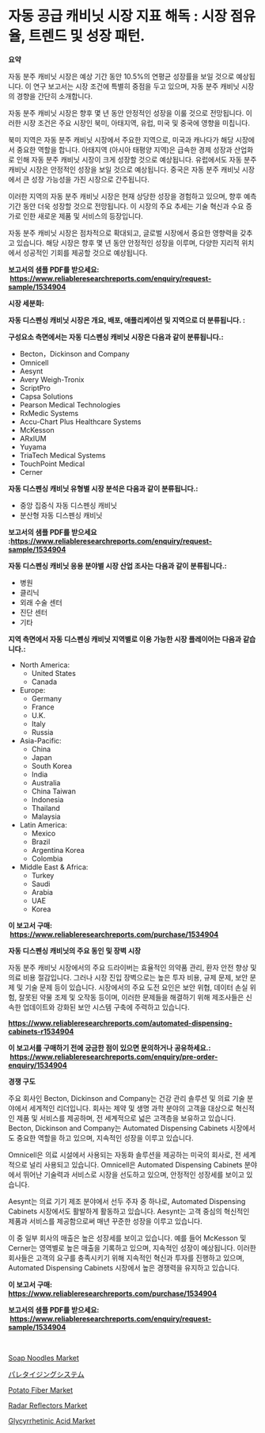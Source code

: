 <p><h1>자동 공급 캐비닛 시장 지표 해독 : 시장 점유율, 트렌드 및 성장 패턴.</h1></p><p><strong>요약</strong></p>
<p><p>자동 분주 캐비닛 시장은 예상 기간 동안 10.5%의 연평균 성장률을 보일 것으로 예상됩니다. 이 연구 보고서는 시장 조건에 특별히 중점을 두고 있으며, 자동 분주 캐비닛 시장의 경향을 간단히 소개합니다.</p><p>자동 분주 캐비닛 시장은 향후 몇 년 동안 안정적인 성장을 이룰 것으로 전망됩니다. 이러한 시장 조건은 주요 시장인 북미, 아태지역, 유럽, 미국 및 중국에 영향을 미칩니다.</p><p>북미 지역은 자동 분주 캐비닛 시장에서 주요한 지역으로, 미국과 캐나다가 해당 시장에서 중요한 역할을 합니다. 아태지역 (아시아 태평양 지역)은 급속한 경제 성장과 산업화로 인해 자동 분주 캐비닛 시장이 크게 성장할 것으로 예상됩니다. 유럽에서도 자동 분주 캐비닛 시장은 안정적인 성장을 보일 것으로 예상됩니다. 중국은 자동 분주 캐비닛 시장에서 큰 성장 가능성을 가진 시장으로 간주됩니다.</p><p>이러한 지역의 자동 분주 캐비닛 시장은 현재 상당한 성장을 경험하고 있으며, 향후 예측 기간 동안 더욱 성장할 것으로 전망됩니다. 이 시장의 주요 추세는 기술 혁신과 수요 증가로 인한 새로운 제품 및 서비스의 등장입니다.</p><p>자동 분주 캐비닛 시장은 점차적으로 확대되고, 글로벌 시장에서 중요한 영향력을 갖추고 있습니다. 해당 시장은 향후 몇 년 동안 안정적인 성장을 이루며, 다양한 지리적 위치에서 성공적인 기회를 제공할 것으로 예상됩니다.</p></p>
<p><strong>보고서의 샘플 PDF를 받으세요: &nbsp;<a href="https://www.reliableresearchreports.com/enquiry/request-sample/1534904">https://www.reliableresearchreports.com/enquiry/request-sample/1534904</a></strong></p>
<p><strong>시장 세분화:</strong></p>
<p><strong> 자동 디스펜싱 캐비닛 시장은 개요, 배포, 애플리케이션 및 지역으로 더 분류됩니다. :</strong></p>
<p><strong>구성요소 측면에서는 자동 디스펜싱 캐비닛 시장은 다음과 같이 분류됩니다.:</strong></p>
<p><ul><li>Becton，Dickinson and Company</li><li>Omnicell</li><li>Aesynt</li><li>Avery Weigh-Tronix</li><li>ScriptPro</li><li>Capsa Solutions</li><li>Pearson Medical Technologies</li><li>RxMedic Systems</li><li>Accu-Chart Plus Healthcare Systems</li><li>McKesson</li><li>ARxIUM</li><li>Yuyama</li><li>TriaTech Medical Systems</li><li>TouchPoint Medical</li><li>Cerner</li></ul></p>
<p><strong> 자동 디스펜싱 캐비닛 유형별 시장 분석은 다음과 같이 분류됩니다.:</strong></p>
<p><ul><li>중앙 집중식 자동 디스펜싱 캐비닛</li><li>분산형 자동 디스펜싱 캐비닛</li></ul></p>
<p><strong>보고서의 샘플 PDF를 받으세요 :<a href="https://www.reliableresearchreports.com/enquiry/request-sample/1534904">https://www.reliableresearchreports.com/enquiry/request-sample/1534904</a></strong></p>
<p><strong> 자동 디스펜싱 캐비닛 응용 분야별 시장 산업 조사는 다음과 같이 분류됩니다.:</strong></p>
<p><ul><li>병원</li><li>클리닉</li><li>외래 수술 센터</li><li>진단 센터</li><li>기타</li></ul></p>
<p><strong>지역 측면에서 자동 디스펜싱 캐비닛 지역별로 이용 가능한 시장 플레이어는 다음과 같습니다.:</strong></p>
<p><ul>
    <li>
        North America:
        <ul>
            <li>United States</li>
            <li>Canada</li>
        </ul>
    </li>
    <li>
        Europe:
        <ul>
            <li>Germany</li>
            <li>France</li>
            <li>U.K.</li>
            <li>Italy</li>
            <li>Russia</li>
        </ul>
    </li>
    <li>
        Asia-Pacific:
        <ul>
            <li>China</li>
            <li>Japan</li>
            <li>South Korea</li>
            <li>India</li>
            <li>Australia</li>
            <li>China Taiwan</li>
            <li>Indonesia</li>
            <li>Thailand</li>
            <li>Malaysia</li>
        </ul>
    </li>
    <li>
        Latin America:
        <ul>
            <li>Mexico</li>
            <li>Brazil</li>
            <li>Argentina Korea</li>
            <li>Colombia</li>
        </ul>
    </li>
    <li>
        Middle East & Africa:
        <ul>
            <li>Turkey</li>
            <li>Saudi</li>
            <li>Arabia</li>
            <li>UAE</li>
            <li>Korea</li>
        </ul>
    </li>
    </ul></p>
<p><strong>이 보고서 구매: &nbsp;<a href="https://www.reliableresearchreports.com/purchase/1534904">https://www.reliableresearchreports.com/purchase/1534904</a></strong></p>
<p><strong>자동 디스펜싱 캐비닛의 주요 동인 및 장벽 시장</strong></p>
<p><p>자동 분주 캐비닛 시장에서의 주요 드라이버는 효율적인 의약품 관리, 환자 안전 향상 및 의료 비용 절감입니다. 그러나 시장 진입 장벽으로는 높은 투자 비용, 규제 문제, 보안 문제 및 기술 문제 등이 있습니다. 시장에서의 주요 도전 요인은 보안 위협, 데이터 손실 위험, 잘못된 약물 조제 및 오작동 등이며, 이러한 문제들을 해결하기 위해 제조사들은 신속한 업데이트와 강화된 보안 시스템 구축에 주력하고 있습니다.</p></p>
<p><strong><a href="https://www.reliableresearchreports.com/automated-dispensing-cabinets-r1534904">https://www.reliableresearchreports.com/automated-dispensing-cabinets-r1534904</a></strong></p>
<p><strong>이 보고서를 구매하기 전에 궁금한 점이 있으면 문의하거나 공유하세요.: &nbsp;<a href="https://www.reliableresearchreports.com/enquiry/pre-order-enquiry/1534904">https://www.reliableresearchreports.com/enquiry/pre-order-enquiry/1534904</a></strong></p>
<p><strong>경쟁 구도</strong></p>
<p><p>주요 회사인 Becton, Dickinson and Company는 건강 관리 솔루션 및 의료 기술 분야에서 세계적인 리더입니다. 회사는 제약 및 생명 과학 분야의 고객을 대상으로 혁신적인 제품 및 서비스를 제공하며, 전 세계적으로 넓은 고객층을 보유하고 있습니다. Becton, Dickinson and Company는 Automated Dispensing Cabinets 시장에서도 중요한 역할을 하고 있으며, 지속적인 성장을 이루고 있습니다.</p><p>Omnicell은 의료 시설에서 사용되는 자동화 솔루션을 제공하는 미국의 회사로, 전 세계적으로 널리 사용되고 있습니다. Omnicell은 Automated Dispensing Cabinets 분야에서 뛰어난 기술력과 서비스로 시장을 선도하고 있으며, 안정적인 성장세를 보이고 있습니다.</p><p>Aesynt는 의료 기기 제조 분야에서 선두 주자 중 하나로, Automated Dispensing Cabinets 시장에서도 활발하게 활동하고 있습니다. Aesynt는 고객 중심의 혁신적인 제품과 서비스를 제공함으로써 매년 꾸준한 성장을 이루고 있습니다.</p><p>이 중 일부 회사의 매출은 높은 성장세를 보이고 있습니다. 예를 들어 McKesson 및 Cerner는 영역별로 높은 매출을 기록하고 있으며, 지속적인 성장이 예상됩니다. 이러한 회사들은 고객의 요구를 충족시키기 위해 지속적인 혁신과 투자를 진행하고 있으며, Automated Dispensing Cabinets 시장에서 높은 경쟁력을 유지하고 있습니다.</p></p>
<p><strong>이 보고서 구매: &nbsp; <a href="https://www.reliableresearchreports.com/purchase/1534904">https://www.reliableresearchreports.com/purchase/1534904</a></strong></p>
<p><strong>보고서의 샘플 PDF를 받으세요: &nbsp;<a href="https://www.reliableresearchreports.com/enquiry/request-sample/1534904">https://www.reliableresearchreports.com/enquiry/request-sample/1534904</a></strong><strong></strong></p>
<p>&nbsp;</p>
<p><p><a href="https://shimmer-gardenia-37a.notion.site/Soap-Noodles-Market-Size-Growth-Outlook-from-2024-to-2031-projecting-at-Market-s-Trends-Analysis-b-a5477fe801eb412db7667d2ce18d4728">Soap Noodles Market</a></p><p><a href="https://medium.com/@gregoriookeefe2023/%E3%83%91%E3%83%AC%E3%82%BF%E3%82%A4%E3%82%B8%E3%83%B3%E3%82%B0%E3%82%B7%E3%82%B9%E3%83%86%E3%83%A0%E5%B8%82%E5%A0%B4%E5%88%86%E6%9E%90-%E3%81%9D%E3%81%AEcagr-%E5%B8%82%E5%A0%B4%E3%82%BB%E3%82%B0%E3%83%A1%E3%83%B3%E3%83%86%E3%83%BC%E3%82%B7%E3%83%A7%E3%83%B3-%E3%81%8A%E3%82%88%E3%81%B3%E3%82%B0%E3%83%AD%E3%83%BC%E3%83%90%E3%83%AB%E6%A5%AD%E7%95%8C%E6%A6%82%E8%A6%81-6ee344bcfd83">パレタイジングシステム</a></p><p><a href="https://github.com/vimar16th/Market-Research-Report-List-4/blob/main/potato-fiber-market.md">Potato Fiber Market</a></p><p><a href="https://view.publitas.com/reportprime-1/radar-reflectors-market-insights-market-players-and-forecast-till-2031/">Radar Reflectors Market</a></p><p><a href="https://issuu.com/reportprime-2/docs/glycyrrhetinic-acid-market-size-2030.pptx">Glycyrrhetinic Acid Market</a></p></p>